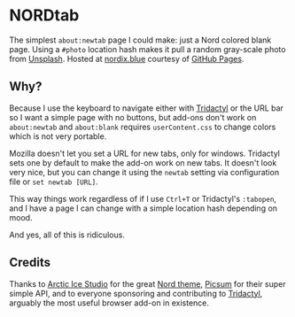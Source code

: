 # NORDtab

The simplest `about:newtab` page I could make: just a Nord colored blank page. Using a `#photo` location hash makes it pull a random gray-scale photo from [Unsplash](https://unsplash.com). Hosted at [nordix.blue](https://nordix.blue#photo) courtesy of [GitHub Pages](https://pages.github.com/).

## Why?

Because I use the keyboard to navigate either with [Tridactyl](https://github.com/tridactyl/tridactyl) or the URL bar so I want a simple page with no buttons, but add-ons don't work on `about:newtab` and `about:blank` requires `userContent.css` to change colors which is not very portable.

Mozilla doesn't let you set a URL for new tabs, only for windows. Tridactyl sets one by default to make the add-on work on new tabs. It doesn't look very nice, but you can change it using the `newtab` setting via configuration file or `set newtab [URL]`.

This way things work regardless of if I use `Ctrl+T` or Tridactyl's `:tabopen`, and I have a page I can change with a simple location hash depending on mood.

And yes, all of this is ridiculous.

## Credits

Thanks to [Arctic Ice Studio](https://www.arcticicestudio.com/) for the great [Nord theme](https://www.nordtheme.com/), [Picsum](https://picsum.photos/) for their super simple API, and to everyone sponsoring and contributing to [Tridactyl](https://github.com/tridactyl/tridactyl), arguably the most useful browser add-on in existence.
